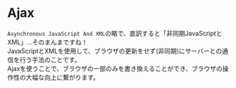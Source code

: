 # Ajax
`Asynchronous JavaScript And XML`の略で、直訳すると「非同期JavaScriptとXML」...そのまんまですね！<br>
JavaScriptとXMLを使用して、ブラウザの更新をせず(非同期)にサーバーとの通信を行う手法のことです。<br>
Ajaxを使うことで、ブラウザの一部のみを書き換えることができ、ブラウザの操作性の大幅な向上に繋がります。
##
